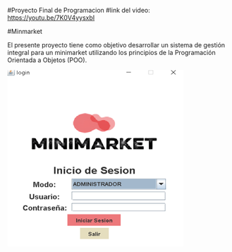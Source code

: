#Proyecto Final de Programacion
#link del video: https://youtu.be/7K0V4yysxbI

#Minmarket



El presente proyecto tiene como objetivo desarrollar un sistema de gestión integral para un minimarket utilizando los principios de la Programación Orientada a Objetos (POO). 


<img src="src/img/loginCaptura.png" alt="Captura Login" width="400" height="400">


